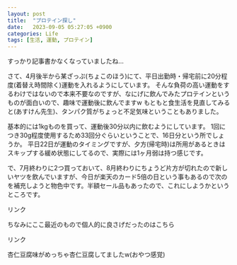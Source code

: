 ```yaml
---
layout: post
title:  "プロテイン探し"
date:   2023-09-05 05:27:05 +0900
categories: Life
tags: [生活, 運動, プロテイン]
---
```

すっかり記事書かなくなっていましたね…

さて、4月後半から某ざっぷ(ちょこのほう)にて、平日出勤時・帰宅前に20分程度(着替え時間除く)運動を入れるようにしています。
そんな負荷の高い運動をするわけではないので本来不要なのですが、なにげに飲んでみたプロテインというものが面白いので、趣味で運動後に飲んでますw
もともと食生活を見直してみると(あすけん先生)、タンパク質がちょっと不足気味ということもありました。

基本的には1kgものを買って、運動後30分以内に飲むようにしています。
1回につき30g程度使用するため33回分ぐらいということで、16日分という所でしょうか。
平日22日が運動のタイミングですが、夕方(帰宅時)は所用があるときはスキップする緩め状態にしてるので、実際には1ヶ月弱は持つ感じです。

で、7月終わりに2つ買っておいて、8月終わりにちょうど片方が切れたので新しいヤツを飲んでいますが、今日が楽天のカード5倍の日という事もあるので次のを補充しようと物色中です。半額セール品もあったので、これにしようかというところです。

<!-- START MoshimoAffiliateEasyLink -->
<script type="text/javascript">
(function(b,c,f,g,a,d,e){b.MoshimoAffiliateObject=a;
b[a]=b[a]||function(){arguments.currentScript=c.currentScript
||c.scripts[c.scripts.length-2];(b[a].q=b[a].q||[]).push(arguments)};
c.getElementById(a)||(d=c.createElement(f),d.src=g,
d.id=a,e=c.getElementsByTagName("body")[0],e.appendChild(d))})
(window,document,"script","//dn.msmstatic.com/site/cardlink/bundle.js?20220329","msmaflink");
msmaflink({"n":"【スーパーSALE新発売記念半額！】パワー ホエイプロテイン 1kg チョコレート 抹茶ラテ 風味 プロテイン ホエイ WPC 国産 ビタミン 11種配合 ダイエット タンパク質 サプリメント アミノ酸スコア100 筋トレ 美味しい 飲みやすい チョコ 抹茶 コスパ 男性 女性 2309SS","b":"","t":"","d":"https:\/\/thumbnail.image.rakuten.co.jp","c_p":"\/@0_mall\/madbull\/cabinet\/campaign","p":["\/imgrc0103609421.jpg","\/09994433\/imgrc0103523442.jpg","\/09994433\/imgrc0103588861.jpg"],"u":{"u":"https:\/\/item.rakuten.co.jp\/madbull\/gwm32tk001\/","t":"rakuten","r_v":""},"v":"2.1","b_l":[{"id":1,"u_tx":"Amazonで見る","u_bc":"#f79256","u_url":"https:\/\/www.amazon.co.jp\/s\/ref=nb_sb_noss_1?__mk_ja_JP=%E3%82%AB%E3%82%BF%E3%82%AB%E3%83%8A\u0026url=search-alias%3Daps\u0026field-keywords=%E3%80%90%E3%82%B9%E3%83%BC%E3%83%91%E3%83%BCSALE%E6%96%B0%E7%99%BA%E5%A3%B2%E8%A8%98%E5%BF%B5%E5%8D%8A%E9%A1%8D%EF%BC%81%E3%80%91%E3%83%91%E3%83%AF%E3%83%BC%20%E3%83%9B%E3%82%A8%E3%82%A4%E3%83%97%E3%83%AD%E3%83%86%E3%82%A4%E3%83%B3%201kg%20%E3%83%81%E3%83%A7%E3%82%B3%E3%83%AC%E3%83%BC%E3%83%88%20%E6%8A%B9%E8%8C%B6%E3%83%A9%E3%83%86%20%E9%A2%A8%E5%91%B3%20%E3%83%97%E3%83%AD%E3%83%86%E3%82%A4%E3%83%B3%20%E3%83%9B%E3%82%A8%E3%82%A4%20WPC%20%E5%9B%BD%E7%94%A3%20%E3%83%93%E3%82%BF%E3%83%9F%E3%83%B3%2011%E7%A8%AE%E9%85%8D%E5%90%88%20%E3%83%80%E3%82%A4%E3%82%A8%E3%83%83%E3%83%88%20%E3%82%BF%E3%83%B3%E3%83%91%E3%82%AF%E8%B3%AA%20%E3%82%B5%E3%83%97%E3%83%AA%E3%83%A1%E3%83%B3%E3%83%88%20%E3%82%A2%E3%83%9F%E3%83%8E%E9%85%B8%E3%82%B9%E3%82%B3%E3%82%A2100%20%E7%AD%8B%E3%83%88%E3%83%AC%20%E7%BE%8E%E5%91%B3%E3%81%97%E3%81%84%20%E9%A3%B2%E3%81%BF%E3%82%84%E3%81%99%E3%81%84%20%E3%83%81%E3%83%A7%E3%82%B3%20%E6%8A%B9%E8%8C%B6%20%E3%82%B3%E3%82%B9%E3%83%91%20%E7%94%B7%E6%80%A7%20%E5%A5%B3%E6%80%A7%202309SS","a_id":920708,"p_id":170,"pl_id":27060,"pc_id":185,"s_n":"amazon","u_so":1},{"id":2,"u_tx":"楽天市場で見る","u_bc":"#f76956","u_url":"https:\/\/item.rakuten.co.jp\/madbull\/gwm32tk001\/","a_id":920706,"p_id":54,"pl_id":27059,"pc_id":54,"s_n":"rakuten","u_so":2}],"eid":"6nXXV","s":"s"});
</script>
<div id="msmaflink-6nXXV">リンク</div>
<!-- MoshimoAffiliateEasyLink END -->


ちなみにここ最近のもので個人的に良さげだったのはこちら

<!-- START MoshimoAffiliateEasyLink -->
<script type="text/javascript">
(function(b,c,f,g,a,d,e){b.MoshimoAffiliateObject=a;
b[a]=b[a]||function(){arguments.currentScript=c.currentScript
||c.scripts[c.scripts.length-2];(b[a].q=b[a].q||[]).push(arguments)};
c.getElementById(a)||(d=c.createElement(f),d.src=g,
d.id=a,e=c.getElementsByTagName("body")[0],e.appendChild(d))})
(window,document,"script","//dn.msmstatic.com/site/cardlink/bundle.js?20220329","msmaflink");
msmaflink({"n":"【ポイント15倍】グロング プロテイン ホエイプロテイン 1kg ベーシック 風味付き ビタミン11種配合 GronG 置き換え ダイエット タンパク質 サプリメント アミノ酸スコア100 美味しい 送料無料","b":"","t":"","d":"https:\/\/thumbnail.image.rakuten.co.jp","c_p":"\/@0_mall\/grong\/cabinet","p":["\/07429343\/cp_px15\/grong-499_10000pup.jpg","\/supple\/wpcbasicflavor\/1_1kg.jpg","\/supple\/wpcbasicflavor\/grong-499_03.jpg"],"u":{"u":"https:\/\/item.rakuten.co.jp\/grong\/grong-499\/","t":"rakuten","r_v":""},"v":"2.1","b_l":[{"id":1,"u_tx":"Amazonで見る","u_bc":"#f79256","u_url":"https:\/\/www.amazon.co.jp\/s\/ref=nb_sb_noss_1?__mk_ja_JP=%E3%82%AB%E3%82%BF%E3%82%AB%E3%83%8A\u0026url=search-alias%3Daps\u0026field-keywords=%E3%80%90%E3%83%9D%E3%82%A4%E3%83%B3%E3%83%8815%E5%80%8D%E3%80%91%E3%82%B0%E3%83%AD%E3%83%B3%E3%82%B0%20%E3%83%97%E3%83%AD%E3%83%86%E3%82%A4%E3%83%B3%20%E3%83%9B%E3%82%A8%E3%82%A4%E3%83%97%E3%83%AD%E3%83%86%E3%82%A4%E3%83%B3%201kg%20%E3%83%99%E3%83%BC%E3%82%B7%E3%83%83%E3%82%AF%20%E9%A2%A8%E5%91%B3%E4%BB%98%E3%81%8D%20%E3%83%93%E3%82%BF%E3%83%9F%E3%83%B311%E7%A8%AE%E9%85%8D%E5%90%88%20GronG%20%E7%BD%AE%E3%81%8D%E6%8F%9B%E3%81%88%20%E3%83%80%E3%82%A4%E3%82%A8%E3%83%83%E3%83%88%20%E3%82%BF%E3%83%B3%E3%83%91%E3%82%AF%E8%B3%AA%20%E3%82%B5%E3%83%97%E3%83%AA%E3%83%A1%E3%83%B3%E3%83%88%20%E3%82%A2%E3%83%9F%E3%83%8E%E9%85%B8%E3%82%B9%E3%82%B3%E3%82%A2100%20%E7%BE%8E%E5%91%B3%E3%81%97%E3%81%84%20%E9%80%81%E6%96%99%E7%84%A1%E6%96%99","a_id":920708,"p_id":170,"pl_id":27060,"pc_id":185,"s_n":"amazon","u_so":1},{"id":2,"u_tx":"楽天市場で見る","u_bc":"#f76956","u_url":"https:\/\/item.rakuten.co.jp\/grong\/grong-499\/","a_id":920706,"p_id":54,"pl_id":27059,"pc_id":54,"s_n":"rakuten","u_so":2}],"eid":"SCF1b","s":"s"});
</script>
<div id="msmaflink-SCF1b">リンク</div>
<!-- MoshimoAffiliateEasyLink END -->

杏仁豆腐味がめっちゃ杏仁豆腐してましたw(おやつ感覚)

